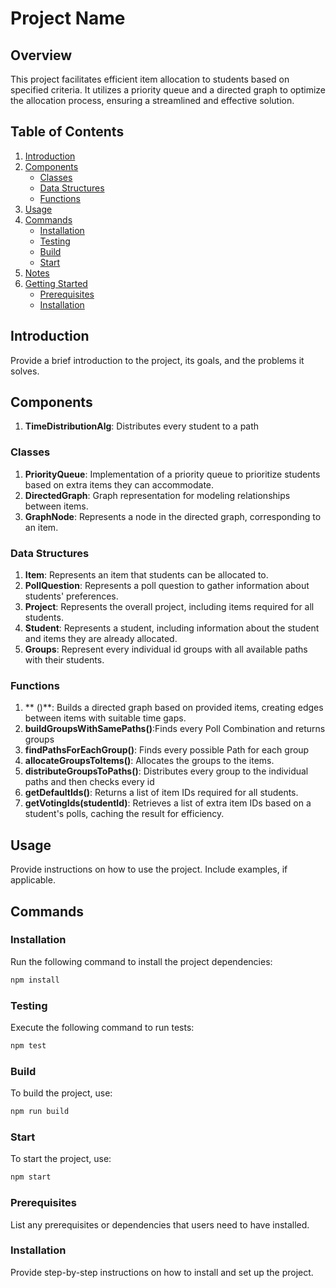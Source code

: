 # Project Name

## Overview

This project facilitates efficient item allocation to students based on specified criteria. It utilizes a priority queue and a directed graph to optimize the allocation process, ensuring a streamlined and effective solution.

## Table of Contents

1. [Introduction](#introduction)
2. [Components](#components)
   - [Classes](#classes)
   - [Data Structures](#data-structures)
   - [Functions](#functions)
3. [Usage](#usage)
4. [Commands](#commands)
   - [Installation](#installation)
   - [Testing](#testing)
   - [Build](#build)
   - [Start](#start)
5. [Notes](#notes)
6. [Getting Started](#getting-started)
   - [Prerequisites](#prerequisites)
   - [Installation](#installation-1)


## Introduction

Provide a brief introduction to the project, its goals, and the problems it solves.

## Components

1. **TimeDistributionAlg**: Distributes every student to a path

### Classes

1. **PriorityQueue**: Implementation of a priority queue to prioritize students based on extra items they can accommodate.
2. **DirectedGraph**: Graph representation for modeling relationships between items.
3. **GraphNode**: Represents a node in the directed graph, corresponding to an item.

### Data Structures

1. **Item**: Represents an item that students can be allocated to.
2. **PollQuestion**: Represents a poll question to gather information about students' preferences.
3. **Project**: Represents the overall project, including items required for all students.
4. **Student**: Represents a student, including information about the student and items they are already allocated.
5. **Groups**: Represent every individual id groups with all available paths with their students.

### Functions

1. ** ()**: Builds a directed graph based on provided items, creating edges between items with suitable time gaps.
2. **buildGroupsWithSamePaths()**:Finds every Poll Combination and returns groups
3. **findPathsForEachGroup()**: Finds every possible Path for each group
4. **allocateGroupsToItems()**: Allocates the groups to the items.
5. **distributeGroupsToPaths()**: Distributes every group to the individual paths and then checks every id
6. **getDefaultIds()**: Returns a list of item IDs required for all students.
7. **getVotingIds(studentId)**: Retrieves a list of extra item IDs based on a student's polls, caching the result for efficiency.

## Usage

Provide instructions on how to use the project. Include examples, if applicable.

## Commands

### Installation

Run the following command to install the project dependencies:

```bash
npm install
```

### Testing

Execute the following command to run tests:

```bash
npm test
```

### Build

To build the project, use:

```bash
npm run build
```

### Start

To start the project, use:

```bash
npm start
```

### Prerequisites

List any prerequisites or dependencies that users need to have installed.

### Installation

Provide step-by-step instructions on how to install and set up the project.



